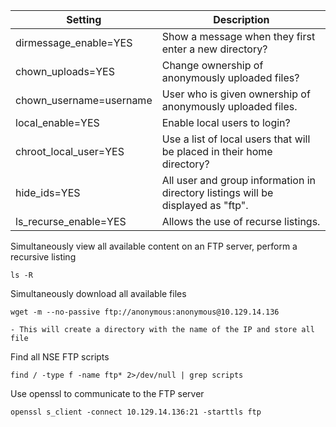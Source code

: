 
| Setting      | Description |
| ----------- | ----------- |
| dirmessage_enable=YES      | Show a message when they first enter a new directory?       |
| chown_uploads=YES   | Change ownership of anonymously uploaded files?        |
| chown_username=username            | User who is given ownership of anonymously uploaded files.            |
| local_enable=YES            | Enable local users to login?            |
| chroot_local_user=YES            | Use a list of local users that will be placed in their home directory?            |
| hide_ids=YES           | All user and group information in directory listings will be displayed as "ftp".            |
| ls_recurse_enable=YES            | Allows the use of recurse listings.            |


Simultaneously view all available content on an FTP server, perform a recursive listing
```
ls -R
```


Simultaneously download all available files
```
wget -m --no-passive ftp://anonymous:anonymous@10.129.14.136
```
	- This will create a directory with the name of the IP and store all file 

Find all NSE FTP scripts
```
find / -type f -name ftp* 2>/dev/null | grep scripts
```

Use openssl to communicate to the FTP server
```
openssl s_client -connect 10.129.14.136:21 -starttls ftp
```
